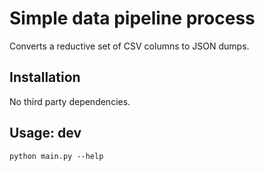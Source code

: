 Simple data pipeline process
=

Converts a reductive set of CSV columns to JSON dumps.


Installation
-

No third party dependencies.


Usage: dev
-

`python main.py --help`
